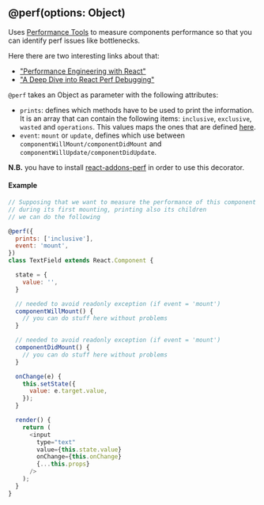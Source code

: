 ## @perf(options: Object)

Uses [Performance Tools](https://facebook.github.io/react/docs/perf.html) to measure components performance so that you can identify perf issues like bottlenecks.

Here there are two interesting links about that:
- ["Performance Engineering with React"](http://benchling.engineering/performance-engineering-with-react/)
- ["A Deep Dive into React Perf Debugging"](http://benchling.engineering/deep-dive-react-perf-debugging/)

`@perf` takes an Object as parameter with the following attributes:
- `prints`: defines which methods have to be used to print the information.
  It is an array that can contain the following items: `inclusive`, `exclusive`, `wasted` and `operations`.
  This values maps the ones that are defined [here](https://facebook.github.io/react/docs/perf.html#printing-results).
- `event`: `mount` or `update`, defines which use between `componentWillMount/componentDidMount` and `componentWillUpdate/componentDidUpdate`.

**N.B.** you have to install [react-addons-perf](https://www.npmjs.com/package/react-addons-perf) in order to use this decorator.

#### Example

```js
// Supposing that we want to measure the performance of this component
// during its first mounting, printing also its children
// we can do the following

@perf({
  prints: ['inclusive'],
  event: 'mount',
})
class TextField extends React.Component {

  state = {
    value: '',
  }

  // needed to avoid readonly exception (if event = 'mount')
  componentWillMount() {
    // you can do stuff here without problems
  }

  // needed to avoid readonly exception (if event = 'mount')
  componentDidMount() {
    // you can do stuff here without problems
  }

  onChange(e) {
    this.setState({
      value: e.target.value,
    });
  }

  render() {
    return (
      <input
        type="text"
        value={this.state.value}
        onChange={this.onChange}
        {...this.props}
      />
    );
  }
}
```
